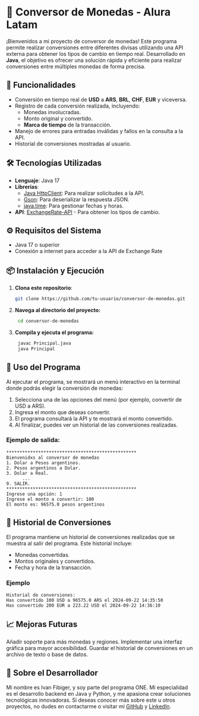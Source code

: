 # 🏦 Conversor de Monedas - Alura Latam

¡Bienvenidos a mi proyecto de conversor de monedas! Este programa permite realizar conversiones entre diferentes divisas utilizando una API externa para obtener los tipos de cambio en tiempo real. Desarrollado en **Java**, el objetivo es ofrecer una solución rápida y eficiente para realizar conversiones entre múltiples monedas de forma precisa.

## 🚀 Funcionalidades

- Conversión en tiempo real de **USD** a **ARS**, **BRL**, **CHF**, **EUR** y viceversa.
- Registro de cada conversión realizada, incluyendo:
    - Monedas involucradas.
    - Monto original y convertido.
    - **Marca de tiempo** de la transacción.
- Manejo de errores para entradas inválidas y fallos en la consulta a la API.
- Historial de conversiones mostradas al usuario.

## 🛠️ Tecnologías Utilizadas

- **Lenguaje**: Java 17
- **Librerías**:
    - [Java HttpClient](https://docs.oracle.com/en/java/javase/11/docs/api/java.net.http/java/net/http/HttpClient.html): Para realizar solicitudes a la API.
    - [Gson](https://github.com/google/gson): Para deserializar la respuesta JSON.
    - [java.time](https://docs.oracle.com/javase/8/docs/api/java/time/package-summary.html): Para gestionar fechas y horas.
- **API**: [ExchangeRate-API](https://www.exchangerate-api.com/) - Para obtener los tipos de cambio.

## ⚙️ Requisitos del Sistema

- Java 17 o superior
- Conexión a internet para acceder a la API de Exchange Rate

## 📦 Instalación y Ejecución

1. **Clona este repositorio**:
   ```bash
   git clone https://github.com/tu-usuario/conversor-de-monedas.git
2. **Navega al directorio del proyecto:**
   ```bash
    cd conversor-de-monedas
3. **Compila y ejecuta el programa:**
   ```bash
    javac Principal.java
    java Principal
   
## 📜 Uso del Programa

Al ejecutar el programa, se mostrará un menú interactivo en la terminal donde podrás elegir la conversión de monedas:

1. Selecciona una de las opciones del menú (por ejemplo, convertir de USD a ARS).
2. Ingresa el monto que deseas convertir.
3. El programa consultará la API y te mostrará el monto convertido.
4. Al finalizar, puedes ver un historial de las conversiones realizadas.

### Ejemplo de salida:
    
    *************************************************
    Bienvenidxs al conversor de monedas
    1. Dolar a Pesos argentinos.
    2. Pesos argentinos a Dolar.
    3. Dolar a Real.
          ...
    9. SALIR.
    *************************************************
    Ingrese una opción: 1
    Ingrese el monto a convertir: 100
    El monto es: 96575.0 pesos argentinos

## 📖 Historial de Conversiones
El programa mantiene un historial de conversiones realizadas que se muestra al salir del programa. Este historial incluye:

* Monedas convertidas.
* Montos originales y convertidos.
* Fecha y hora de la transacción.
### Ejemplo

    Historial de conversiones:
    Has convertido 100 USD a 96575.0 ARS el 2024-09-22 14:35:50
    Has convertido 200 EUR a 223.22 USD el 2024-09-22 14:36:10


## 📈 Mejoras Futuras
Añadir soporte para más monedas y regiones.
Implementar una interfaz gráfica para mayor accesibilidad.
Guardar el historial de conversiones en un archivo de texto o base de datos.


## 💼 Sobre el Desarrollador
Mi nombre es Ivan Fibiger, y soy parte del programa ONE. Mi especialidad es el desarrollo backend en Java y Python, y me apasiona crear soluciones tecnológicas innovadoras. Si deseas conocer más sobre este u otros proyectos, no dudes en contactarme o visitar mi [GitHub](https://github.com/IvanEFibiger) y [LinkedIn](https://www.linkedin.com/in/ivan-fibiger/).